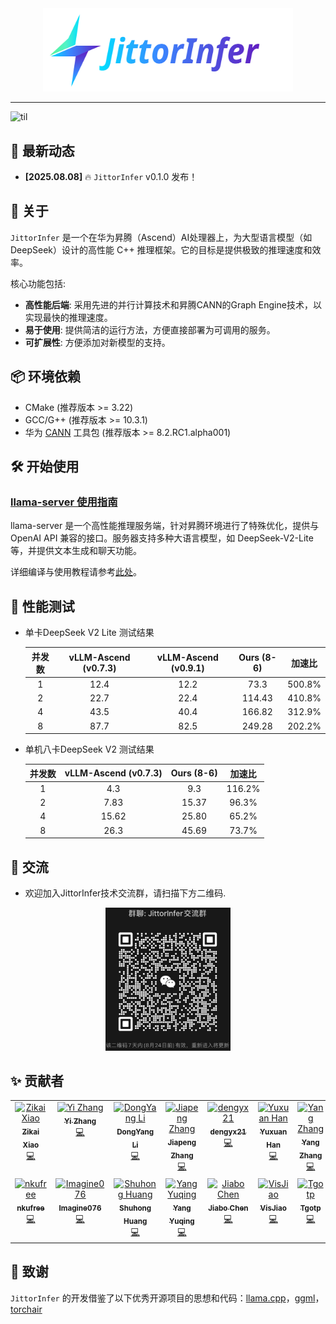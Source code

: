 <div align="center" id="HWInfer-top">
<!-- TODO: 请替换为您的项目 Logo -->
<img src="./assets/logo.svg" alt="logo" width="400" margin="10px"></img>
</div>

--------------------------------------------------------------------------------

![til](./assets/demo.gif)

## 📰 最新动态
- **[2025.08.08]** 🔥 `JittorInfer` v0.1.0 发布！

## 📖 关于
`JittorInfer` 是一个在华为昇腾（Ascend）AI处理器上，为大型语言模型（如 DeepSeek）设计的高性能 C++ 推理框架。它的目标是提供极致的推理速度和效率。

核心功能包括:
- **高性能后端**: 采用先进的并行计算技术和昇腾CANN的Graph Engine技术，以实现最快的推理速度。
- **易于使用**: 提供简洁的运行方法，方便直接部署为可调用的服务。
- **可扩展性**: 方便添加对新模型的支持。

## 📦 环境依赖

- CMake (推荐版本 >= 3.22)
- GCC/G++ (推荐版本 >= 10.3.1)
- 华为 [CANN](https://www.hiascend.com/developer/download/community/result?module=cann) 工具包 (推荐版本 >= 8.2.RC1.alpha001)

## 🛠️ 开始使用
### [llama-server 使用指南](./examples/README.md)

llama-server 是一个高性能推理服务端，针对昇腾环境进行了特殊优化，提供与 OpenAI API 兼容的接口。服务器支持多种大语言模型，如 DeepSeek-V2-Lite 等，并提供文本生成和聊天功能。

详细编译与使用教程请参考[此处](./examples/README.md)。

## 🚀 性能测试
- 单卡DeepSeek V2 Lite 测试结果

    | 并发数 | vLLM-Ascend (v0.7.3) | vLLM-Ascend (v0.9.1) | Ours (8-6) | 加速比   |
    |:-------:|:---------------------:|:---------------------:|:-----------:|:---------:|
    | 1       | 12.4                  | 12.2                  | 73.3        | 500.8%    |
    | 2       | 22.7                  | 22.4                  | 114.43      | 410.8%    |
    | 4       | 43.5                  | 40.4                  | 166.82      | 312.9%    |
    | 8       | 87.7                  | 82.5                  | 249.28      | 202.2%    |

- 单机八卡DeepSeek V2 测试结果

    | 并发数 | vLLM-Ascend (v0.7.3) | Ours (8-6) | 加速比 |
    |:-------:|:---------------------:|:-----------:|:-------:|
    | 1       | 4.3                   | 9.3         | 116.2%   |
    | 2       | 7.83                  | 15.37       | 96.3%   |
    | 4       | 15.62                 | 25.80       | 65.2%   |
    | 8       | 26.3                  | 45.69       | 73.7%   |

## 📢 交流
- 欢迎加入JittorInfer技术交流群，请扫描下方二维码.

<div align="center">
<img src="./assets/qrcode.png" alt="qrcode" width="200" margin="10px"></img>
</div>

## ✨ 贡献者

<!-- ALL-CONTRIBUTORS-LIST:START - Do not remove or modify this section -->
<!-- prettier-ignore-start -->
<!-- markdownlint-disable -->
<table>
  <tbody>
    <tr>
      <td align="center" valign="top" width="14.28%"><a href="https://github.com/514flowey"><img src="https://avatars.githubusercontent.com/u/67944899?v=4?s=50" width="50px;" alt="Zikai Xiao"/><br /><sub><b>Zikai Xiao</b></sub></a><br /><a href="https://github.com/Jittor/JittorInfer/commits?author=514flowey" title="Code">💻</a></td>
      <td align="center" valign="top" width="14.28%"><a href="https://github.com/uyzhang"><img src="https://avatars.githubusercontent.com/u/26193836?v=4?s=50" width="50px;" alt="Yi Zhang"/><br /><sub><b>Yi Zhang</b></sub></a><br /><a href="https://github.com/Jittor/JittorInfer/commits?author=uyzhang" title="Code">💻</a></td>
      <td align="center" valign="top" width="14.28%"><a href="https://github.com/LDYang694"><img src="https://avatars.githubusercontent.com/u/62846124?v=4?s=50" width="50px;" alt="DongYang Li"/><br /><sub><b>DongYang Li</b></sub></a><br /><a href="https://github.com/Jittor/JittorInfer/commits?author=LDYang694" title="Code">💻</a></td>
      <td align="center" valign="top" width="14.28%"><a href="https://github.com/zjp-shadow"><img src="https://avatars.githubusercontent.com/u/46623500?v=4?s=50" width="50px;" alt="Jiapeng Zhang"/><br /><sub><b>Jiapeng Zhang</b></sub></a><br /><a href="https://github.com/Jittor/JittorInfer/commits?author=zjp-shadow" title="Code">💻</a></td>
      <td align="center" valign="top" width="14.28%"><a href="https://github.com/dengyx21"><img src="https://avatars.githubusercontent.com/u/92988275?v=4?s=50" width="50px;" alt="dengyx21"/><br /><sub><b>dengyx21</b></sub></a><br /><a href="https://github.com/Jittor/JittorInfer/commits?author=dengyx21" title="Code">💻</a></td>
      <td align="center" valign="top" width="14.28%"><a href="https://github.com/Hanyx2021"><img src="https://avatars.githubusercontent.com/u/101802620?v=4?s=50" width="50px;" alt="Yuxuan Han"/><br /><sub><b>Yuxuan Han</b></sub></a><br /><a href="https://github.com/Jittor/JittorInfer/commits?author=Hanyx2021" title="Code">💻</a></td>
      <td align="center" valign="top" width="14.28%"><a href="https://github.com/CoderOJ"><img src="https://avatars.githubusercontent.com/u/42932660?v=4?s=50" width="50px;" alt="Yang Zhang"/><br /><sub><b>Yang Zhang</b></sub></a><br /><a href="https://github.com/Jittor/JittorInfer/commits?author=CoderOJ" title="Code">💻</a></td>
      <td align="center" valign="top" width="14.28%"><a href="https://menghaoguo.github.io/"><img src="https://avatars.githubusercontent.com/u/38318671?v=4?s=50" width="50px;" alt="MenghaoGuo"/><br /><sub><b>MenghaoGuo</b></sub></a><br /><a href="https://github.com/Jittor/JittorInfer/commits?author=MenghaoGuo" title="Code">💻</a></td>
    </tr>
    <tr>
      <td align="center" valign="top" width="14.28%"><a href="https://github.com/nkufree"><img src="https://avatars.githubusercontent.com/u/120734145?v=4?s=50" width="50px;" alt="nkufree"/><br /><sub><b>nkufree</b></sub></a><br /><a href="https://github.com/Jittor/JittorInfer/commits?author=nkufree" title="Code">💻</a></td>
      <td align="center" valign="top" width="14.28%"><a href="https://github.com/1592063346"><img src="https://avatars.githubusercontent.com/u/39879513?v=4?s=50" width="50px;" alt="Imagine076"/><br /><sub><b>Imagine076</b></sub></a><br /><a href="https://github.com/Jittor/JittorInfer/commits?author=1592063346" title="Code">💻</a></td>
      <td align="center" valign="top" width="14.28%"><a href="https://www.tsinghua.edu.cn/"><img src="https://avatars.githubusercontent.com/u/59163199?v=4?s=50" width="50px;" alt="Shuhong Huang"/><br /><sub><b>Shuhong Huang</b></sub></a><br /><a href="https://github.com/Jittor/JittorInfer/commits?author=deathwings602" title="Code">💻</a></td>
      <td align="center" valign="top" width="14.28%"><a href="https://github.com/yangyuqi22"><img src="https://avatars.githubusercontent.com/u/152586375?v=4?s=50" width="50px;" alt="Yang Yuqing"/><br /><sub><b>Yang Yuqing</b></sub></a><br /><a href="https://github.com/Jittor/JittorInfer/commits?author=yangyuqi22" title="Code">💻</a></td>
      <td align="center" valign="top" width="14.28%"><a href="https://github.com/jiabo-chen"><img src="https://avatars.githubusercontent.com/u/180372033?v=4?s=50" width="50px;" alt="Jiabo Chen"/><br /><sub><b>Jiabo Chen</b></sub></a><br /><a href="https://github.com/Jittor/JittorInfer/commits?author=jiabo-chen" title="Code">💻</a></td>
      <td align="center" valign="top" width="14.28%"><a href="https://github.com/VictorJiao"><img src="https://avatars.githubusercontent.com/u/23722010?v=4?s=50" width="50px;" alt="VisJiao"/><br /><sub><b>VisJiao</b></sub></a><br /><a href="https://github.com/Jittor/JittorInfer/commits?author=VictorJiao" title="Code">💻</a></td>
      <td align="center" valign="top" width="14.28%"><a href="https://github.com/Tgotp"><img src="https://avatars.githubusercontent.com/u/45836005?v=4?s=50" width="50px;" alt="Tgotp"/><br /><sub><b>Tgotp</b></sub></a><br /><a href="https://github.com/Jittor/JittorInfer/commits?author=Tgotp" title="Code">💻</a></td>
    </tr>
  </tbody>
</table>

<!-- markdownlint-restore -->
<!-- prettier-ignore-end -->

<!-- ALL-CONTRIBUTORS-LIST:END -->

## 💖 致谢
`JittorInfer` 的开发借鉴了以下优秀开源项目的思想和代码：[llama.cpp](https://github.com/ggml-org/llama.cpp)，[ggml](https://github.com/ggml-org/ggml)，[torchair](https://github.com/Ascend/torchair)
